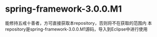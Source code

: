 # spring-framework-3.0.0.M1
能修持五戒十善者，方可直接获取本repository，否则将不在获取的范围内
本repository是spring-framework-3.0.0.M1源码，导入到Eclipse中进行使用
